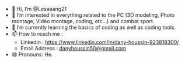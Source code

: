 - 👋 Hi, I’m @Lesaaang21
- 👀 I’m interested in everything related to the PC (3D modeling, Photo montage, Vidéo montage, coding, etc...) and combat sport.
- 🌱 I’m currently learning the basics of coding as well as coding tools.
- 📫 How to reach me :
    - Linkedin : https://www.linkedin.com/in/dany-houssin-923818300/
    - Email Address : danyhoussin50@gmail.com
- 😄 Pronouns: He.

<!---
Lesaaang21/Lesaaang21 is a ✨ special ✨ repository because its `README.md` (this file) appears on your GitHub profile.
You can click the Preview link to take a look at your changes.
--->

